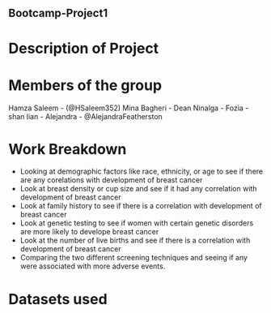 ## Bootcamp-Project1


# Description of Project


# Members of the group
Hamza Saleem - (@HSaleem352)
Mina Bagheri - 
Dean Ninalga - 
Fozia - 
shan lian - 
Alejandra - @AlejandraFeatherston


# Work Breakdown 

- Looking at demographic factors like race, ethnicity, or age to see if there are any corelations with development of breast cancer
- Look at breast density or cup size and see if it had any correlation with development of breast cancer
- Look at family history to see if there is a correlation with development of breast cancer
- Look at genetic testing to see if women with certain genetic disorders are more likely to develope breast cancer
- Look at the number of live births and see if there is a correlation with development of breast cancer
- Comparing the two different screening techniques and seeing if any were associated with more adverse events.


# Datasets used 



